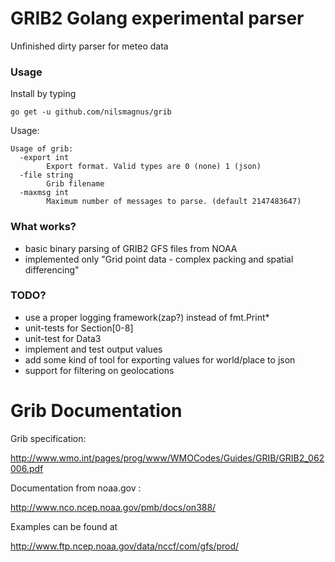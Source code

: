 GRIB2 Golang experimental parser
================================

Unfinished dirty parser for meteo data

### Usage

Install by typing

    go get -u github.com/nilsmagnus/grib

Usage:

    Usage of grib:
      -export int
        	Export format. Valid types are 0 (none) 1 (json)
      -file string
        	Grib filename
      -maxmsg int
        	Maximum number of messages to parse. (default 2147483647)


### What works?

- basic binary parsing of GRIB2 GFS files from NOAA
- implemented only "Grid point data - complex packing and spatial differencing"

### TODO?

- use a proper logging framework(zap?) instead of fmt.Print*
- unit-tests for Section[0-8]
- unit-test for Data3
- implement and test output values
- add some kind of tool for exporting values for world/place to json
- support for filtering on geolocations

# Grib Documentation

Grib specification:

http://www.wmo.int/pages/prog/www/WMOCodes/Guides/GRIB/GRIB2_062006.pdf

Documentation from noaa.gov :

http://www.nco.ncep.noaa.gov/pmb/docs/on388/


Examples can be found at

http://www.ftp.ncep.noaa.gov/data/nccf/com/gfs/prod/
